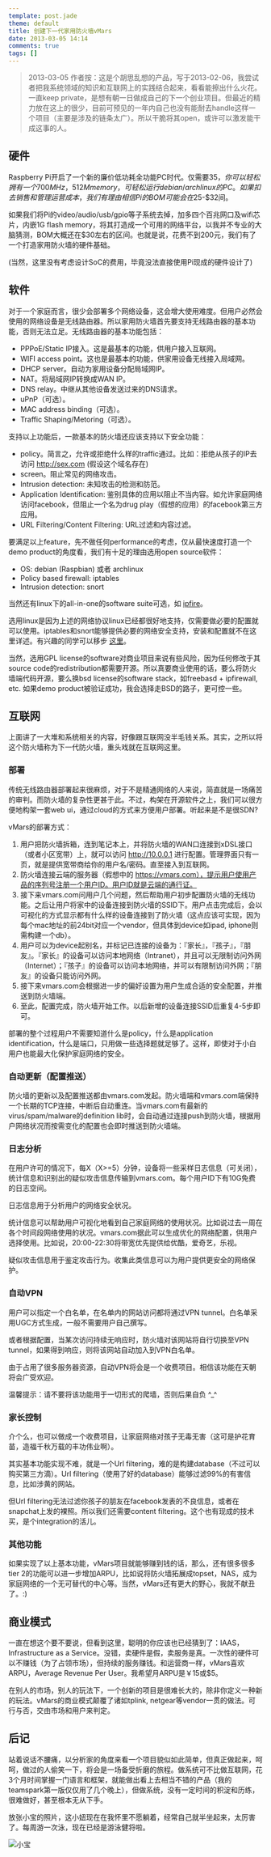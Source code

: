 ```yaml
---
template: post.jade
theme: default
title: 创建下一代家用防火墙vMars
date: 2013-03-05 14:14
comments: true
tags: []
---
```


> 2013-03-05 作者按：这是个胡思乱想的产品，写于2013-02-06，我尝试者把我系统领域的知识和互联网上的实践结合起来，看看能擦出什么火花。一直keep private，是想有朝一日做成自己的下一个创业项目。但最近的精力放在这上的很少，目前可预见的一年内自己也没有能耐去handle这样一个项目（主要是涉及的链条太广）。所以干脆将其open，或许可以激发能干成这事的人。

<!--more-->

## 硬件

Raspberry Pi开启了一个新的廉价低功耗全功能PC时代。仅需要$35，你可以轻松拥有一个700MHz，512M memory，可轻松运行debian/archlinux的PC。如果扣去销售和管理运营成本，我们有理由相信Pi的BOM可能会在$25-$32间。

如果我们将Pi的video/audio/usb/gpio等子系统去掉，加多四个百兆网口及wifi芯片，内嵌1G flash memory，将其打造成一个可用的网络平台，以我并不专业的大脑猜测，BOM大概还在$30左右的区间。也就是说，花费不到200元，我们有了一个打造家用防火墙的硬件基础。

(当然，这里没有考虑设计SoC的费用，毕竟没法直接使用Pi现成的硬件设计了)

## 软件

对于一个家庭而言，很少会部署多个网络设备，这会增大使用难度。但用户必然会使用的网络设备是无线路由器。所以家用防火墙首先要支持无线路由器的基本功能，否则无法立足。无线路由器的基本功能包括：

* PPPoE/Static IP接入。这是最基本的功能，供用户接入互联网。
* WIFI access point。这也是最基本的功能，供家用设备无线接入局域网。
* DHCP server。自动为家用设备分配局域网IP。
* NAT。将局域网IP转换成WAN IP。
* DNS relay。中继从其他设备发送过来的DNS请求。
* uPnP（可选）。
* MAC address binding（可选）。
* Traffic Shaping/Metoring（可选）。

支持以上功能后，一款基本的防火墙还应该支持以下安全功能：

* policy。简言之，允许或拒绝什么样的traffic通过。比如：拒绝从孩子的IP去访问 http://sex.com (假设这个域名存在)
* screen。阻止常见的网络攻击。
* Intrusion detection: 未知攻击的检测和防范。
* Application Identification: 鉴别具体的应用以阻止不当内容。如允许家庭网络访问facebook，但阻止一个名为drug play（假想的应用）的facebook第三方应用。
* URL Filtering/Content Filtering: URL过滤和内容过滤。

要满足以上feature，先不做任何performance的考虑，仅从最快速度打造一个demo product的角度看，我们有十足的理由选用open source软件：

* OS: debian (Raspbian) 或者 archlinux
* Policy based firewall: iptables
* Intrusion detection: snort

当然还有linux下的all-in-one的software suite可选，如 [ipfire](http://www.ipfire.org/)。

选用linux是因为上述的网络协议linux已经都很好地支持，仅需要做必要的配置就可以使用。iptables和snort能够提供必要的网络安全支持，安装和配置就不在这里详述。有兴趣的同学可以移步 [这里](http://www.instructables.com/id/Raspberry-Pi-Firewall-and-Intrusion-Detection-Syst/)。

当然，选用GPL license的software对商业项目来说有些风险，因为任何修改于其source code的redistribution都需要开源。所以真要商业使用的话，要么将防火墙端代码开源，要么换bsd license的software stack，如freebasd + ipfirewall, etc. 如果demo product被验证成功，我会选择走BSD的路子，更可控一些。

## 互联网

上面讲了一大堆和系统相关的内容，好像跟互联网没半毛钱关系。其实，之所以将这个防火墙称为下一代防火墙，重头戏就在互联网这里。

### 部署

传统无线路由器部署起来很麻烦，对于不是精通网络的人来说，简直就是一场痛苦的审判。而防火墙的复杂性更甚于此。不过，构架在开源软件之上，我们可以很方便地构架一套web ui，通过cloud的方式来方便用户部署。听起来是不是很SDN?

vMars的部署方式：

1. 用户把防火墙拆箱，连到笔记本上，并将防火墙的WAN口连接到xDSL接口（或者小区宽带）上，就可以访问 http://10.0.0.1 进行配置。管理界面只有一页，就是提供宽带商给你的用户名/密码。直至接入到互联网。
1. 防火墙连接云端的服务器（假想中的 https://vmars.com），提示用户使用产品的序列号注册一个用户ID。用户ID就是云端的通行证。
1. 接下来vmars.com问用户几个问题，然后帮助用户初步配置防火墙的无线功能。之后让用户将家中的设备连接到防火墙的SSID下。用户点击完成后，会以可视化的方式显示都有什么样的设备连接到了防火墙（这点应该可实现，因为每个mac地址的前24bit对应一个vendor，但具体到device如ipad, iphone则需构建一个db）。
1. 用户可以为device起别名，并标记已连接的设备为：『家长』，『孩子』，『朋友』。『家长』的设备可以访问本地网络（Intranet），并且可以无限制访问外网（Internet）；『孩子』的设备可以访问本地网络，并可以有限制访问外网；『朋友』的设备只能访问外网。
1. 接下来vmars.com会根据进一步的偏好设置为用户生成合适的安全配置，并推送到防火墙端。
1. 至此，配置完成，防火墙开始工作。以后新增的设备连接SSID后重复4-5步即可。

部署的整个过程用户不需要知道什么是policy，什么是application identification，什么是端口，只用做一些选择题就足够了。这样，即使对于小白用户也能最大化保护家庭网络的安全。

### 自动更新（配置推送）

防火墙的更新以及配置推送都由vmars.com发起。防火墙端和vmars.com端保持一个长期的TCP连接，中断后自动重连。当vmars.com有最新的virus/spam/malware的definition lib时，会自动通过连接push到防火墙，根据用户网络状况而按需变化的配置也会即时推送到防火墙端。

### 日志分析

在用户许可的情况下，每X（X>=5）分钟，设备将一些采样日志信息（可关闭），统计信息和识别出的疑似攻击信息传输到vmars.com。每个用户ID下有10G免费的日志空间。

日志信息用于分析用户的网络安全状况。

统计信息可以帮助用户可视化地看到自己家庭网络的使用状况。比如说过去一周在各个时间段网络使用的状况。vmars.com据此可以生成优化的网络配置，供用户选择使用。比如说，20:00-22:30将带宽优先提供给优酷，爱奇艺，乐视。

疑似攻击信息用于鉴定攻击行为。收集此类信息可以为用户提供更安全的网络保护。

### 自动VPN

用户可以指定一个白名单，在名单内的网站访问都将通过VPN tunnel。白名单采用UGC方式生成，一般不需要用户自己撰写。

或者根据配置，当某次访问持续无响应时，防火墙对该网站将自行切换至VPN tunnel，如果得到响应，则将该网站自动加入到VPN白名单。

由于占用了很多服务器资源，自动VPN将会是一个收费项目。相信该功能在天朝将会广受欢迎。

温馨提示：请不要将该功能用于一切形式的爬墙，否则后果自负 ^_^

### 家长控制

介个么，也可以做成一个收费项目，让家庭网络对孩子无毒无害（这可是护花育苗，造福千秋万载的丰功伟业啊）。

其实基本功能实现不难，就是一个Url filtering，难的是构建database（不过可以购买第三方滴）。Url filtering（使用了好的database）能够过滤99%的有害信息，比如涉黄的网站。

但Url filtering无法过滤你孩子的朋友在facebook发表的不良信息，或者在snapchat上发的裸照。所以我们还需要content filtering。这个也有现成的技术买，是个integration的活儿。

### 其他功能

如果实现了以上基本功能，vMars项目就能够赚到钱的话，那么，还有很多很多tier 2的功能可以进一步增加ARPU，比如说将防火墙拓展成topset，NAS，成为家庭网络的一个无可替代的中心等。当然，vMars还有更大的野心，我就不献丑了。:)

## 商业模式

一直在想这个要不要说，但看到这里，聪明的你应该也已经猜到了：IAAS，Infrastructure as a Service。没错，卖硬件是假，卖服务是真。一次性的硬件可以不赚钱（为了占领市场），但持续的服务赚钱。和运营商一样，vMars喜欢ARPU，Average Revenue Per User。我希望月ARPU是￥15或$5。

在别人的市场，别人的玩法下，一个创新的项目是很难长大的，除非你定义一种新的玩法。vMars的商业模式颠覆了诸如tplink, netgear等vendor一贯的做法。可行与否，交由市场和用户来判定。

## 后记

站着说话不腰痛，以分析家的角度来看一个项目貌似如此简单，但真正做起来，呵呵，做过的人偷笑一下，将会是一场备受折磨的旅程。做系统可不比做互联网，花3个月时间掌握一门语言和框架，就能做出看上去相当不错的产品（我的teamspark第一版仅仅用了几个晚上），但做系统，没有一定时间的积淀和历练，很难做好，甚至根本无从下手。

放张小宝的照片，这小妞现在在我怀里不愿躺着，经常自己就半坐起来，太厉害了。每周游一次泳，现在已经是游泳健将啦。

![小宝](/assets/img/photos/baby20130303.jpg)








